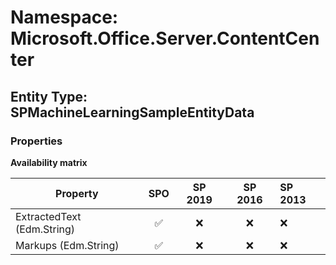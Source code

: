 # Namespace: Microsoft.Office.Server.ContentCenter

## Entity Type: SPMachineLearningSampleEntityData

### Properties

**Availability matrix**

Property | SPO | SP 2019 | SP 2016 | SP 2013
----------|:---:|:-------:|:-------:|:-------
ExtractedText (Edm.String) | ✅ | ❌ | ❌ | ❌
Markups (Edm.String) | ✅ | ❌ | ❌ | ❌